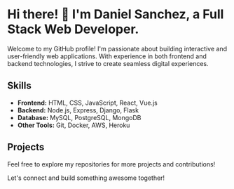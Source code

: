 # Hi there! 👋 I'm Daniel Sanchez, a Full Stack Web Developer.

Welcome to my GitHub profile! I'm passionate about building interactive and user-friendly web applications. With experience in both frontend and backend technologies, I strive to create seamless digital experiences.

## Skills

- **Frontend:** HTML, CSS, JavaScript, React, Vue.js
- **Backend:** Node.js, Express, Django, Flask
- **Database:** MySQL, PostgreSQL, MongoDB
- **Other Tools:** Git, Docker, AWS, Heroku

## Projects

Feel free to explore my repositories for more projects and contributions!

Let's connect and build something awesome together!
